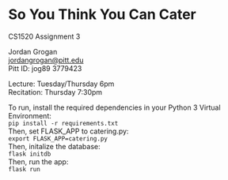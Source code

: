 # So You Think You Can Cater

CS1520 Assignment 3

Jordan Grogan  
[jordangrogan@pitt.edu](mailto:jordangrogan@pitt.edu)  
Pitt ID: jog89 3779423

Lecture: Tuesday/Thursday 6pm  
Recitation: Thursday 7:30pm

To run, install the required dependencies in your Python 3 Virtual Environment:  
`pip install -r requirements.txt`  
Then, set FLASK_APP to catering.py:  
`export FLASK_APP=catering.py`  
Then, initalize the database:  
`flask initdb`  
Then, run the app:  
`flask run`
